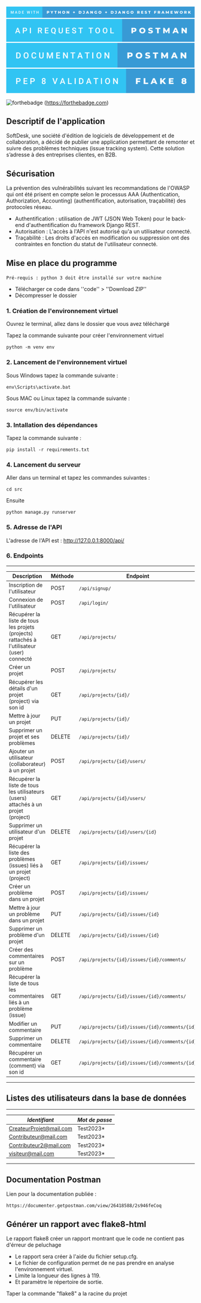 ![Réalisé avec Python + Django + Django rest framwork](/src/softdesk/images/made-with-python-+-django-+-django-rest-framework.svg)
![API request avec Postman](/src/softdesk/images/api-request-tool-postman.svg)
![Documentation avec Postman](/src/softdesk/images/documentation-postman.svg)
![Validation PEP8 avec FLAKE8](/src/softdesk/images/pep-8-validation-flake-8.svg)

![forthebadge](https://forthebadge.com/images/badges/built-with-love.svg) (https://forthebadge.com)

## Descriptif de l'application

SoftDesk, une société d'édition de logiciels de développement et de collaboration, a décidé de publier une application permettant de remonter et suivre des problèmes techniques (issue tracking system).
Cette solution s’adresse à des entreprises clientes, en B2B.

## Sécurisation

La prévention des vulnérabilités suivant les recommandations de l'OWASP qui ont été prisent en compte selon le processus AAA (Authentication, Authorization, Accounting) (authentification, autorisation, traçabilité) des protocoles réseau.

- Authentification : utilisation de JWT (JSON Web Token) pour le back-end d'authentification du framework Django REST.
- Autorisation : L'accès à l'API n'est autorisé qu'a un utilisateur connecté.
- Traçabilité : Les droits d'accès en modification ou suppression ont des contraintes en fonction du statut de l'utilisateur connecté.


## Mise en place du programme

`Pré-requis : python 3 doit être installé sur votre machine`

- Télécharger ce code dans ''code'' > ''Download ZIP''
- Décompresser le dossier

### 1. Création de l'environnement virtuel

Ouvrez le terminal, allez dans le dossier que vous avez téléchargé

Tapez la commande suivante pour créer l'environnement virtuel

    python -m venv env

### 2. Lancement de l'environnement virtuel

Sous Windows tapez la commande suivante :

    env\Scripts\activate.bat

Sous MAC ou Linux tapez la commande suivante :

    source env/bin/activate

### 3. Intallation des dépendances

Tapez la commande suivante :

    pip install -r requirements.txt

### 4. Lancement du serveur

Aller dans un terminal et tapez les commandes suivantes :

    cd src

Ensuite 

    python manage.py runserver

### 5. Adresse de l'API

L'adresse de l'API est : 
    http://127.0.0.1:8000/api/


### 6. Endpoints

  ------------------------------------------------------------------------------------------------------------------------------------------------------
| Description                                                                                 | Méthode | Endpoint                                       |
| ------------------------------------------------------------------------------------------- | ------- | ---------------------------------------------- |
| Inscription de l'utilisateur                                                                | POST    | `/api/signup/`                                 |
| Connexion de l'utilisateur                                                                  | POST    | `/api/login/`                                  |
| Récupérer la liste de tous les projets (projects) rattachés à l'utilisateur (user) connecté | GET     | `/api/projects/`                               |
| Créer un projet                                                                             | POST    | `/api/projects/`                               |
| Récupérer les détails d'un projet (project) via son id                                      | GET     | `/api/projects/{id}/`                          |
| Mettre à jour un projet                                                                     | PUT     | `/api/projects/{id}/`                          |
| Supprimer un projet et ses problèmes                                                        | DELETE  | `/api/projects/{id}/`                          |
| Ajouter un utilisateur (collaborateur) à un projet                                          | POST    | `/api/projects/{id}/users/`                    |
| Récupérer la liste de tous les utilisateurs (users) attachés à un projet (project)          | GET     | `/api/projects/{id}/users/`                    |
| Supprimer un utilisateur d'un projet                                                        | DELETE  | `/api/projects/{id}/users/{id}`                |
| Récupérer la liste des problèmes (issues) liés à un projet (project)                        | GET     | `/api/projects/{id}/issues/`                   |
| Créer un problème dans un projet                                                            | POST    | `/api/projects/{id}/issues/`                   |
| Mettre à jour un problème dans un projet                                                    | PUT     | `/api/projects/{id}/issues/{id}`               |
| Supprimer un problème d'un projet                                                           | DELETE  | `/api/projects/{id}/issues/{id}`               |
| Créer des commentaires sur un problème                                                      | POST    | `/api/projects/{id}/issues/{id}/comments/`     |
| Récupérer la liste de tous les commentaires liés à un problème (issue)                      | GET     | `/api/projects/{id}/issues/{id}/comments/`     |
| Modifier un commentaire                                                                     | PUT     | `/api/projects/{id}/issues/{id}/comments/{id}` |
| Supprimer un commentaire                                                                    | DELETE  | `/api/projects/{id}/issues/{id}/comments/{id}` |
| Récupérer un commentaire (comment) via son id                                               | GET     | `/api/projects/{id}/issues/{id}/comments/{id}` |
  ------------------------------------------------------------------------------------------------------------------------------------------------------


## Listes des utilisateurs dans la base de données
     
 ----------------------------------------------
| *Identifiant*            |   *Mot de passe*  |
|--------------------------|-------------------|
| CreateurProjet@mail.com  |     Test2023*     |
| Contributeur@mail.com    |     Test2023*     |
| Contributeur2@mail.com   |     Test2023*     |
| visiteur@mail.com        |     Test2023*     |
 ----------------------------------------------


## Documentation Postman

Lien pour la documentation publiée :

    https://documenter.getpostman.com/view/26418588/2s946feCoq



## Générer un rapport avec flake8-html

Le rapport flake8 créer un rapport montrant que le code ne contient pas d'érreur de peluchage

- Le rapport sera créer à l'aide du fichier setup.cfg.
- Le fichier de configuration permet de ne pas prendre en analyse l'environnement virtuel.
- Limite la longueur des lignes à 119.
- Et paramètre le répertoire de sortie.

Taper la commande "flake8" a la racine du projet
